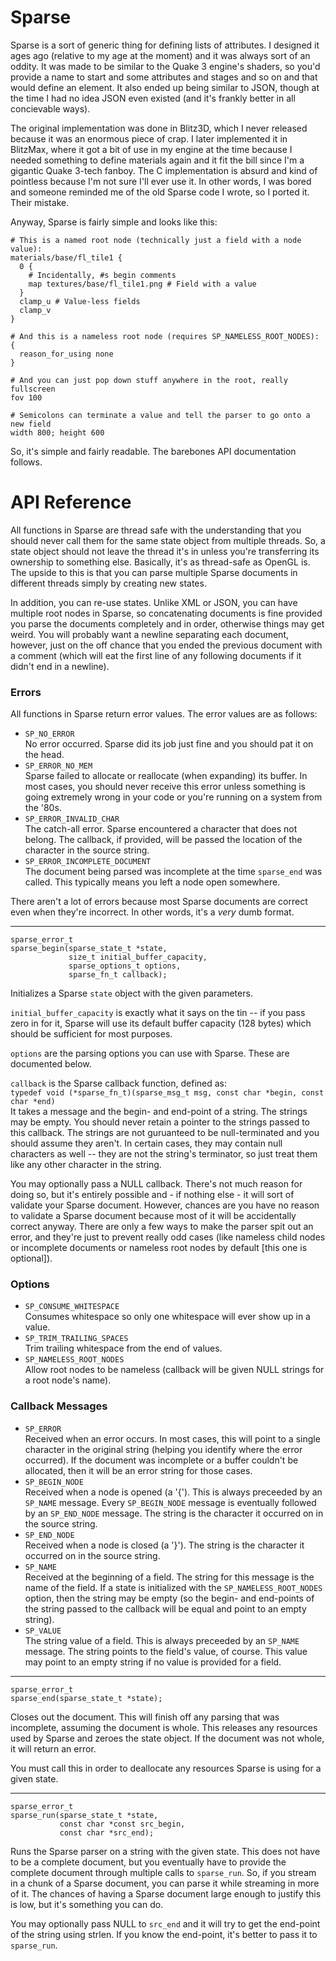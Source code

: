 Sparse
======

Sparse is a sort of generic thing for defining lists of attributes. I designed
it ages ago (relative to my age at the moment) and it was always sort of an
oddity. It was made to be similar to the Quake 3 engine's shaders, so you'd
provide a name to start and some attributes and stages and so on and that would
define an element. It also ended up being similar to JSON, though at the time
I had no idea JSON even existed (and it's frankly better in all concievable
ways).

The original implementation was done in Blitz3D, which I never released because
it was an enormous piece of crap. I later implemented it in BlitzMax, where it
got a bit of use in my engine at the time because I needed something to define
materials again and it fit the bill since I'm a gigantic Quake 3-tech fanboy.
The C implementation is absurd and kind of pointless because I'm not sure I'll
ever use it. In other words, I was bored and someone reminded me of the old
Sparse code I wrote, so I ported it. Their mistake.

Anyway, Sparse is fairly simple and looks like this:

    # This is a named root node (technically just a field with a node value):
    materials/base/fl_tile1 {
      0 {
        # Incidentally, #s begin comments
        map textures/base/fl_tile1.png # Field with a value
      }
      clamp_u # Value-less fields
      clamp_v
    }

    # And this is a nameless root node (requires SP_NAMELESS_ROOT_NODES):
    {
      reason_for_using none
    }

    # And you can just pop down stuff anywhere in the root, really
    fullscreen
    fov 100

    # Semicolons can terminate a value and tell the parser to go onto a new field
    width 800; height 600

So, it's simple and fairly readable. The barebones API documentation follows.

API Reference
=============

All functions in Sparse are thread safe with the understanding that you should
never call them for the same state object from multiple threads. So, a state
object should not leave the thread it's in unless you're transferring its
ownership to something else. Basically, it's as thread-safe as OpenGL is. The
upside to this is that you can parse multiple Sparse documents in different
threads simply by creating new states.

In addition, you can re-use states. Unlike XML or JSON, you can have multiple
root nodes in Sparse, so concatenating documents is fine provided you parse
the documents completely and in order, otherwise things may get weird. You will
probably want a newline separating each document, however, just on the off
chance that you ended the previous document with a comment (which will eat the
first line of any following documents if it didn't end in a newline).



### Errors

All functions in Sparse return error values. The error values are as follows:

* `SP_NO_ERROR`  
    No error occurred. Sparse did its job just fine and you should pat it on the
    head.
* `SP_ERROR_NO_MEM`  
    Sparse failed to allocate or reallocate (when expanding) its buffer. In most
    cases, you should never receive this error unless something is going
    extremely wrong in your code or you're running on a system from the '80s.
* `SP_ERROR_INVALID_CHAR`  
    The catch-all error. Sparse encountered a character that does not belong.
    The callback, if provided, will be passed the location of the character
    in the source string.
* `SP_ERROR_INCOMPLETE_DOCUMENT`  
    The document being parsed was incomplete at the time `sparse_end` was
    called. This typically means you left a node open somewhere.

There aren't a lot of errors because most Sparse documents are correct even when
they're incorrect. In other words, it's a _very_ dumb format.



--------------------------------------------------------------------------------

    sparse_error_t
    sparse_begin(sparse_state_t *state,
                 size_t initial_buffer_capacity,
                 sparse_options_t options,
                 sparse_fn_t callback);

Initializes a Sparse `state` object with the given parameters.

`initial_buffer_capacity` is exactly what it says on the tin -- if you pass zero
in for it, Sparse will use its default buffer capacity (128 bytes) which should
be sufficient for most purposes.

`options` are the parsing options you can use with Sparse. These are documented
below.

`callback` is the Sparse callback function, defined as:  
`typedef void (*sparse_fn_t)(sparse_msg_t msg, const char *begin, const char *end)`  
It takes a message and the begin- and end-point of a string. The strings may be
empty. You should never retain a pointer to the strings passed to this callback.
The strings are not guruanteed to be null-terminated and you should assume they
aren't. In certain cases, they may contain null characters as well -- they are
not the string's terminator, so just treat them like any other character in the
string.

You may optionally pass a NULL callback. There's not much reason for doing so,
but it's entirely possible and - if nothing else - it will sort of validate
your Sparse document. However, chances are you have no reason to validate a
Sparse document because most of it will be accidentally correct anyway. There
are only a few ways to make the parser spit out an error, and they're just to
prevent really odd cases (like nameless child nodes or incomplete documents or
nameless root nodes by default [this one is optional]).


### Options

* `SP_CONSUME_WHITESPACE`  
    Consumes whitespace so only one whitespace will ever show up in a value.
* `SP_TRIM_TRAILING_SPACES`  
    Trim trailing whitespace from the end of values.
* `SP_NAMELESS_ROOT_NODES`  
    Allow root nodes to be nameless (callback will be given NULL strings for a
    root node's name).


### Callback Messages

* `SP_ERROR`  
    Received when an error occurs. In most cases, this will point to a single
    character in the original string (helping you identify where the error
    occurred). If the document was incomplete or a buffer couldn't be allocated,
    then it will be an error string for those cases.
* `SP_BEGIN_NODE`  
    Received when a node is opened (a '{'). This is always preceeded by an
    `SP_NAME` message. Every `SP_BEGIN_NODE` message is eventually followed by
    an `SP_END_NODE` message. The string is the character it occurred on in the
    source string.
* `SP_END_NODE`  
    Received when a node is closed (a '}'). The string is the character it
    occurred on in the source string.
* `SP_NAME`  
    Received at the beginning of a field. The string for this message is the
    name of the field. If a state is initialized with the
    `SP_NAMELESS_ROOT_NODES` option, then the string may be empty (so the begin-
    and end-points of the string passed to the callback will be equal and point
    to an empty string).
* `SP_VALUE`  
    The string value of a field. This is always preceeded by an `SP_NAME`
    message. The string points to the field's value, of course. This value may
    point to an empty string if no value is provided for a field.



--------------------------------------------------------------------------------

    sparse_error_t
    sparse_end(sparse_state_t *state);

Closes out the document. This will finish off any parsing that was incomplete,
assuming the document is whole. This releases any resources used by Sparse and
zeroes the state object. If the document was not whole, it will return an error.

You must call this in order to deallocate any resources Sparse is using for a
given state.



--------------------------------------------------------------------------------

    sparse_error_t
    sparse_run(sparse_state_t *state,
               const char *const src_begin,
               const char *src_end);

Runs the Sparse parser on a string with the given state. This does not have to
be a complete document, but you eventually have to provide the complete document
through multiple calls to `sparse_run`. So, if you stream in a chunk of a Sparse
document, you can parse it while streaming in more of it. The chances of having
a Sparse document large enough to justify this is low, but it's something you
can do.

You may optionally pass NULL to `src_end` and it will try to get the end-point
of the string using strlen. If you know the end-point, it's better to pass it
to `sparse_run`.

